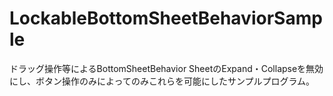 # LockableBottomSheetBehaviorSample

ドラッグ操作等によるBottomSheetBehavior SheetのExpand・Collapseを無効にし、ボタン操作のみによってのみこれらを可能にしたサンプルプログラム。
